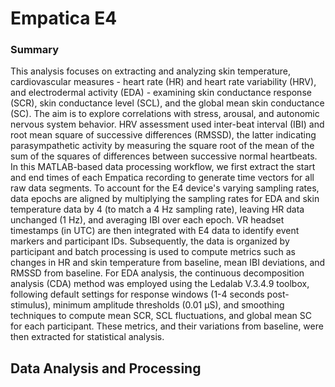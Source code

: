 # Empatica E4
### Summary
This analysis focuses on extracting and analyzing skin temperature, cardiovascular measures - heart rate (HR) and heart rate variability (HRV), and electrodermal activity (EDA) - examining skin conductance response (SCR), skin conductance level (SCL), and the global mean skin conductance (SC). The aim is to explore correlations with stress, arousal, and autonomic nervous system behavior. HRV assessment used inter-beat interval (IBI) and root mean square of successive differences (RMSSD), the latter indicating parasympathetic activity by measuring the square root of the mean of the sum of the squares of differences between successive normal heartbeats. In this MATLAB-based data processing workflow, we first extract the start and end times of each Empatica recording to generate time vectors for all raw data segments. To account for the E4 device's varying sampling rates, data epochs are aligned by multiplying the sampling rates for EDA and skin temperature data by 4 (to match a 4 Hz sampling rate), leaving HR data unchanged (1 Hz), and averaging IBI over each epoch. VR headset timestamps (in UTC) are then integrated with E4 data to identify event markers and participant IDs. Subsequently, the data is organized by participant and batch processing is used to compute metrics such as changes in HR and skin temperature from baseline, mean IBI deviations, and RMSSD from baseline. For EDA analysis, the continuous decomposition analysis (CDA) method was employed using the Ledalab V.3.4.9 toolbox, following default settings for response windows (1-4 seconds post-stimulus), minimum amplitude thresholds (0.01 μS), and smoothing techniques to compute mean SCR, SCL fluctuations, and global mean SC for each participant. These metrics, and their variations from baseline, were then extracted for statistical analysis.

## Data Analysis and Processing
